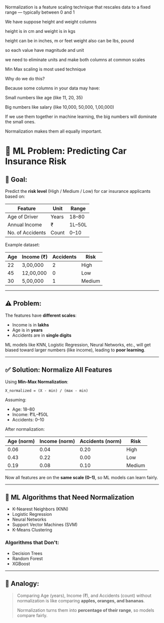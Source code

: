 Normalization is a feature scaling technique that rescales data to a fixed range — typically between 0 and 1

We have suppose height and weight columns 

height is in cm and weight is in kgs

height can be in inches, m or feet
weight also can be lbs, pound

so each value have magnitude and unit

we need to eliminate units
and make both columns at common scales

Min Max scaling is most used technique

Why do we do this?

Because some columns in your data may have:

Small numbers like age (like 11, 20, 35)

Big numbers like salary (like 10,000, 50,000, 1,00,000)

If we use them together in machine learning, the big numbers will dominate the small ones.

Normalization makes them all equally important.


# 🚗 ML Problem: Predicting Car Insurance Risk

## 🧠 Goal:

Predict the **risk level** (High / Medium / Low) for car insurance applicants based on:

| Feature          | Unit  | Range  |
| ---------------- | ----- | ------ |
| Age of Driver    | Years | 18–80  |
| Annual Income    | ₹     | 1L–50L |
| No. of Accidents | Count | 0–10   |

Example dataset:

| Age | Income (₹) | Accidents | Risk   |
| --- | ---------- | --------- | ------ |
| 22  | 3,00,000   | 2         | High   |
| 45  | 12,00,000  | 0         | Low    |
| 30  | 5,00,000   | 1         | Medium |

---

## ⚠️ Problem:

The features have **different scales**:

* Income is in **lakhs**
* Age is in **years**
* Accidents are in **single digits**

ML models like KNN, Logistic Regression, Neural Networks, etc., will get biased toward larger numbers (like income), leading to **poor learning**.

---

## ✅ Solution: Normalize All Features

Using **Min-Max Normalization**:

```
X_normalized = (X - min) / (max - min)
```

Assuming:

* Age: 18–80
* Income: ₹1L–₹50L
* Accidents: 0–10

After normalization:

| Age (norm) | Income (norm) | Accidents (norm) | Risk   |
| ---------- | ------------- | ---------------- | ------ |
| 0.06       | 0.04          | 0.20             | High   |
| 0.43       | 0.22          | 0.00             | Low    |
| 0.19       | 0.08          | 0.10             | Medium |

Now all features are on the **same scale (0–1)**, so ML models can learn fairly.

---

## 🤖 ML Algorithms that Need Normalization

* K-Nearest Neighbors (KNN)
* Logistic Regression
* Neural Networks
* Support Vector Machines (SVM)
* K-Means Clustering

### Algorithms that Don't:

* Decision Trees
* Random Forest
* XGBoost

---

## 🧠 Analogy:

> Comparing Age (years), Income (₹), and Accidents (count) without normalization is like comparing **apples, oranges, and bananas**.
>
> Normalization turns them into **percentage of their range**, so models compare fairly.
